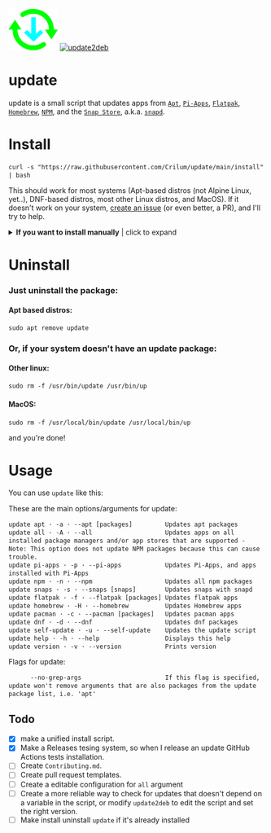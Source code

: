![logo](https://github.com/Crilum/update/blob/main/images/update_simple-100x100.png)
[![update2deb](https://github.com/Crilum/update/actions/workflows/update2deb.yml/badge.svg?branch=main)](https://github.com/Crilum/update/actions/workflows/update2deb.yml)
# update
update is a small script that updates apps from [`Apt`](https://en.wikipedia.org/wiki/APT_(software)),  [`Pi-Apps`](https://github.com/Botspot/pi-apps),     [`Flatpak`](https://www.flatpak.org/), [`Homebrew`](https://brew.sh), [`NPM`](https://npmjs.com), and the [`Snap Store`](https://snapcraft.io/), a.k.a. [`snapd`](https://snapcraft.io).




# Install

```
curl -s "https://raw.githubusercontent.com/Crilum/update/main/install" | bash
```

This should work for most systems (Apt-based distros (not Alpine Linux, yet..), DNF-based distros, most other Linux distros, and MacOS). If it doesn't work on your system, [create an issue](https://github.com/Crilum/update/issues/new) (or even better, a PR), and I'll try to help. 

 <details> 
 <summary><b>If you want to install manually</b> | click to expand</summary>

<h3>There are two different ways to download the script, the first one is easier, but you can use the second one if you want.</h3>

 <h4>Method 1. Use `wget` and download `update` directly, and copy the script to `/usr/local/bin/`:</h4>
    
 
1. Make sure `wget` is installed:
     
   ```
   sudo apt install wget
   ```  
 
2. Download the latest version of `update` with `wget`:
   
   ```
   version="$(curl -s https://api.github.com/repos/Crilum/update/releases/latest | grep -oP '"tag_name": "\K(.*)(?=")')"
   wget "https://github.com/Crilum/update/raw/v${version}/update"
   ```  
 
3. Move `update` to `/usr/local/bin/`:
  
   ``` 
   sudo mv update /usr/local/bin/update
   ```
 
4. Make `update` executable:
   
   ``` 
   sudo chmod +x /usr/local/bin/update
   ``` 
 ##
 
<h4> Method 2. Use `git clone` and copy the script to `/usr/local/bin/`:</h4>
     
1. Clone the latest release of the repository:
  
   ```
   version="$(curl -s https://api.github.com/repos/Crilum/update/releases/latest | grep -oP '"tag_name": "\K(.*)(?=")')"
   git clone https://github.com/Crilum/update/ -b $version
   ```
  
2. Or, if you have GitHub CLI:
  
   ```
   version="$(curl -s https://api.github.com/repos/Crilum/update/releases/latest | grep -oP '"tag_name": "\K(.*)(?=")')"
   gh repo clone Crilum/update -- -b $version
   ```

3. Copy the Update Script to `/usr/local/bin/`:
  
   ```
   cd update && sudo cp update /usr/local/bin/update
   ```

4. Make it executable:
  
   ```
   sudo chmod +x /usr/local/bin/update
   ```

5. Remove the cloned repository (This is optional):

     ```
     rm -rf update/
     ```

</details>

# Uninstall

### Just uninstall the package:

#### Apt based distros:

```
sudo apt remove update
```

### Or, if your system doesn't have an update package:

#### Other linux:
```
sudo rm -f /usr/bin/update /usr/bin/up
```
#### MacOS:

```
sudo rm -f /usr/local/bin/update /usr/local/bin/up
```

and you're done!


# Usage
You can use `update` like this:

These are the main options/arguments for update:
```
update apt · -a · --apt [packages]         Updates apt packages
update all · -A · --all                    Updates apps on all installed package managers and/or app stores that are supported - Note: This option does not update NPM packages because this can cause trouble.
update pi-apps · -p · --pi-apps            Updates Pi-Apps, and apps installed with Pi-Apps
update npm · -n · --npm                    Updates all npm packages
update snaps · -s · --snaps [snaps]        Updates snaps with snapd
update flatpak · -f · --flatpak [packages] Updates flatpak apps
update homebrew · -H · --homebrew          Updates Homebrew apps
update pacman · -c · --pacman [packages]   Updates pacman apps
update dnf · -d · --dnf                    Updates dnf packages
update self-update · -u · --self-update    Updates the update script
update help · -h · --help                  Displays this help
update version · -v · --version            Prints version
```
Flags for update:
```
      --no-grep-args                       If this flag is specified, update won't remove arguments that are also packages from the update package list, i.e. 'apt'
```


## Todo
- [X] make a unified install script.
- [x] Make a Releases tesing system, so when I release an update GitHub Actions tests installation.
- [ ] Create `Contributing.md`.
- [ ] Create pull request templates.
- [ ] Create a editable configuration for `all` argument
- [ ] Create a more reliable way to check for updates that doesn't depend on a variable in the script, or modify `update2deb` to edit the script and set the right version.
- [ ] Make install uninstall `update` if it's already installed
